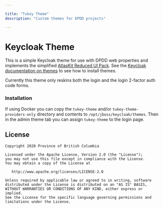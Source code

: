 ```yaml
---

title: "Tukey Theme"
description: "Custom themes for DPDD projects"

---
```

# Keycloak Theme

This is a simple Keycloak theme for use with DPDD web properties and implements the simplified [AtlasKit Reduced UI Pack](https://atlaskit.atlassian.com/packages/css-packs/reduced-ui-pack). See the [Keycloak documentation on themes](https://www.keycloak.org/docs/latest/server_development/index.html#deploying-themes) to see how to install themes.

Currently this theme only reskins both the login and the login 2-factor auth code forms.

### Installation

If using Docker you can copy the `tukey-theme` and/or `tukey-theme-providers-only` directory and contents to `/opt/jboss/keycloak/themes`. Then in the admin theme tab you can assign `tukey-theme` to the login page.

## License

    Copyright 2020 Province of British Columbia

    Licensed under the Apache License, Version 2.0 (the "License");
    you may not use this file except in compliance with the License.
    You may obtain a copy of the License at 

       http://www.apache.org/licenses/LICENSE-2.0

    Unless required by applicable law or agreed to in writing, software
    distributed under the License is distributed on an "AS IS" BASIS,
    WITHOUT WARRANTIES OR CONDITIONS OF ANY KIND, either express or implied.
    See the License for the specific language governing permissions and
    limitations under the License.